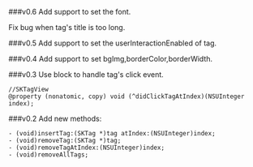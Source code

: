 ###v0.6
Add support to set the font.

Fix bug when tag's title is too long.

###v0.5
Add support to set the userInteractionEnabled of tag.

###v0.4
Add support to set bgImg,borderColor,borderWidth.

###v0.3
Use block to handle tag's click event.
```objc
//SKTagView
@property (nonatomic, copy) void (^didClickTagAtIndex)(NSUInteger index);
```

###v0.2
Add new methods:
```objc
- (void)insertTag:(SKTag *)tag atIndex:(NSUInteger)index;
- (void)removeTag:(SKTag *)tag;
- (void)removeTagAtIndex:(NSUInteger)index;
- (void)removeAllTags;
```
